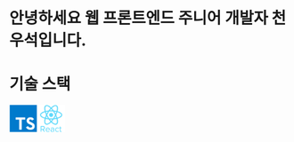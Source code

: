 # 안녕하세요 웹 프론트엔드 주니어 개발자 천우석입니다.

# 기술 스택
<img src="https://raw.githubusercontent.com/devicons/devicon/master/icons/typescript/typescript-original.svg" width="50" title="TypeScript"><img src="https://raw.githubusercontent.com/devicons/devicon/master/icons/react/react-original-wordmark.svg" width="50" title="React">